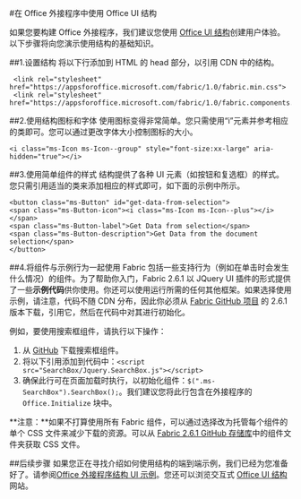 
#<a name="use-office-ui-fabric-in-office-add-ins"></a>在 Office 外接程序中使用 Office UI 结构

如果您要构建 Office 外接程序，我们建议您使用 [Office UI 结构](https://github.com/OfficeDev/Office-UI-Fabric)创建用户体验。以下步骤将向您演示使用结构的基础知识。  

##<a name="1.-set-up-fabric"></a>1.设置结构
将以下行添加到 HTML 的 head 部分，以引用 CDN 中的结构。

     <link rel="stylesheet" href="https://appsforoffice.microsoft.com/fabric/1.0/fabric.min.css">
     <link rel="stylesheet" href="https://appsforoffice.microsoft.com/fabric/1.0/fabric.components.min.css">


##<a name="2.-use-fabric-icons-and-fonts"></a>2.使用结构图标和字体
使用图标变得非常简单。您只需使用“i”元素并参考相应的类即可。您可以通过更改字体大小控制图标的大小。

    <i class="ms-Icon ms-Icon--group" style="font-size:xx-large" aria-hidden="true"></i>


##<a name="3.-use-styles-for-simple-components"></a>3.使用简单组件的样式
结构提供了各种 UI 元素（如按钮和复选框）的样式。您只需引用适当的类来添加相应的样式即可，如下面的示例中所示。

    <button class="ms-Button" id="get-data-from-selection">
    <span class="ms-Button-icon"><i class="ms-Icon ms-Icon--plus"></i></span>
    <span class="ms-Button-label">Get Data from selection</span>
    <span class="ms-Button-description">Get Data from the document selection</span>
    </button>

##<a name="4.-use-components-with-sample-behavior"></a>4.将组件与示例行为一起使用
Fabric 包括一些支持行为（例如在单击时会发生什么情况）的组件。为了帮助你入门，Fabric 2.6.1 以 JQuery UI 插件的形式提供了一些**示例代码**供你使用。你还可以使用运行所需的任何其他框架。如果选择使用示例，请注意，代码不随 CDN 分布，因此你必须从 [Fabric GitHub 项目](https://github.com/OfficeDev/office-ui-fabric-core/tree/release/2.6.1) 的 2.6.1 版本下载，引用它，然后在代码中对其进行初始化。 

例如，要使用搜索框组件，请执行以下操作：

1. 从 [GitHub](https://github.com/OfficeDev/office-ui-fabric-core/tree/release/2.6.1/src/components/SearchBox) 下载搜索框组件。
2. 将以下引用添加到代码中：`<script src="SearchBox/Jquery.SearchBox.js"></script>`
3. 确保此行可在页面加载时执行，以初始化组件：`$(".ms-SearchBox").SearchBox();`。我们建议您将此行包含在外接程序的 `Office.Initialize` 块中。     

**注意：**如果不打算使用所有 Fabric 组件，可以通过选择改为托管每个组件的单个 CSS 文件来减少下载的资源。可以从 [Fabric 2.6.1 GitHub 存储库](https://github.com/OfficeDev/office-ui-fabric-core/tree/release/2.6.1)中的组件文件夹获取 CSS 文件。 


##<a name="next-steps"></a>后续步骤
如果您正在寻找介绍如何使用结构的端到端示例，我们已经为您准备好了。请参阅[Office 外接程序结构 UI 示例](https://github.com/OfficeDev/Office-Add-in-Fabric-UI-Sample)。您还可以浏览交互式 [Office UI 结构](https://github.com/OfficeDev/Office-UI-Fabric)网站。

